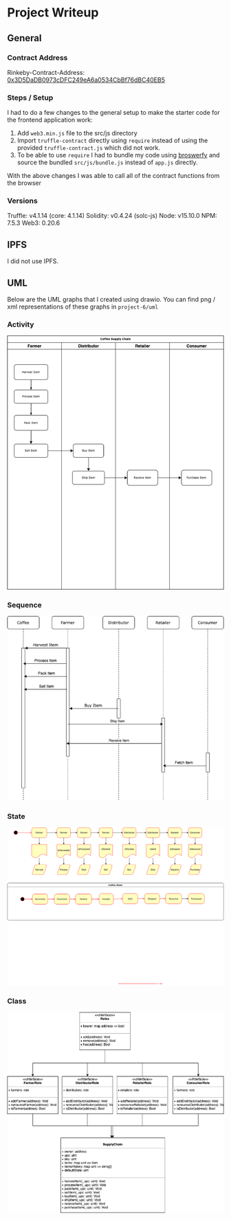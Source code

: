 # Project Writeup

## General

### Contract Address
Rinkeby-Contract-Address: [0x3D5DaDB0973cDFC249eA6a0534CbBf76dBC40EB5](https://rinkeby.etherscan.io/address/0x3D5DaDB0973cDFC249eA6a0534CbBf76dBC40EB5)

### Steps / Setup
I had to do a few changes to the general setup to make the starter code for the frontend application work:
1. Add `web3.min.js` file to the src/js directory
2. Import `truffle-contract` directly using `require` instead of using the provided `truffle-contract.js` which did not work.
3. To be able to use `require` I had to bundle my code using [broswerfy](http://browserify.org/) and source the bundled `src/js/bundle.js` instead of `app.js` directly.

With the above changes I was able to call all of the contract functions from the browser

### Versions
Truffle: v4.1.14 (core: 4.1.14)
Solidity: v0.4.24 (solc-js)
Node: v15.10.0
NPM: 7.5.3
Web3: 0.20.6

## IPFS
I did not use IPFS.

## UML
Below are the UML graphs that I created using drawio. You can find png / xml representations of these graphs in `project-6/uml`

### Activity
![Activity-Diagram](project-6/uml/Activity.png)
### Sequence
![Sequence-Diagram](project-6/uml/Sequence.png)
### State
![State-Diagram](project-6/uml/State.png)
### Class
![Class-Diagram](project-6/uml/Class.png)








